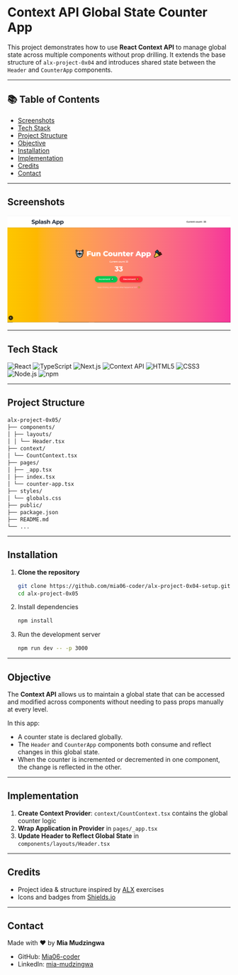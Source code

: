 # Context API Global State Counter App

This project demonstrates how to use **React Context API** to manage global state across multiple components without prop drilling. It extends the base structure of `alx-project-0x04` and introduces shared state between the `Header` and `CounterApp` components.

---

## 📚 Table of Contents

- [Screenshots](#screenshots)
- [Tech Stack](#tech-stack)
- [Project Structure](#project-structure)
- [Objective](#objective)
- [Installation](#installation)
- [Implementation](#implementation)
- [Credits](#credits)
- [Contact](#contact)

---

## Screenshots

![Counter App with Context API](./public/assets/images/context-api.png)

---

## Tech Stack

![React](https://img.shields.io/badge/React-18-61DAFB?style=flat&logo=react)
![TypeScript](https://img.shields.io/badge/TypeScript-4.x-3178C6?style=flat&logo=typescript)
![Next.js](https://img.shields.io/badge/Next.js-13+-000000?style=flat&logo=next.js)
![Context API](https://img.shields.io/badge/Context%20API-Built--in-blueviolet?style=flat&logo=react)
![HTML5](https://img.shields.io/badge/HTML5-E34F26?style=flat&logo=html5&logoColor=white)
![CSS3](https://img.shields.io/badge/CSS3-1572B6?style=flat&logo=css3&logoColor=white)
![Node.js](https://img.shields.io/badge/Node.js-20.x-339933?style=flat&logo=nodedotjs)
![npm](https://img.shields.io/badge/npm-9.x-CB3837?style=flat&logo=npm)

---

## Project Structure

```plaintext
alx-project-0x05/
├── components/
│ ├── layouts/
│ │ └── Header.tsx
├── context/
│ └── CountContext.tsx
├── pages/
│ ├── _app.tsx
│ ├── index.tsx
│ └── counter-app.tsx
├── styles/
│ └── globals.css
├── public/
├── package.json
├── README.md
└── ...
```

---

## Installation

1. **Clone the repository**

   ```bash
   git clone https://github.com/mia06-coder/alx-project-0x04-setup.git
   cd alx-project-0x05
   ```

2. Install dependencies

   ```bash
   npm install
   ```

3. Run the development server
   ```bash
   npm run dev -- -p 3000
   ```

---

## Objective

The **Context API** allows us to maintain a global state that can be accessed and modified across components without needing to pass props manually at every level.

In this app:

- A counter state is declared globally.
- The `Header` and `CounterApp` components both consume and reflect changes in this global state.
- When the counter is incremented or decremented in one component, the change is reflected in the other.

---

## Implementation

1. **Create Context Provider**: `context/CountContext.tsx` contains the global counter logic
2. **Wrap Application in Provider** in `pages/_app.tsx`
3. **Update Header to Reflect Global State** in `components/layouts/Header.tsx`

---

## Credits

- Project idea & structure inspired by [ALX](https://www.alxafrica.com/) exercises
- Icons and badges from [Shields.io](https://shields.io/)

---

## Contact

Made with ❤️ by **Mia Mudzingwa**

- GitHub: [Mia06-coder](https://github.com/Mia06-coder)
- LinkedIn: [mia-mudzingwa](https://www.linkedin.com/in/mia-mudzingwa)
